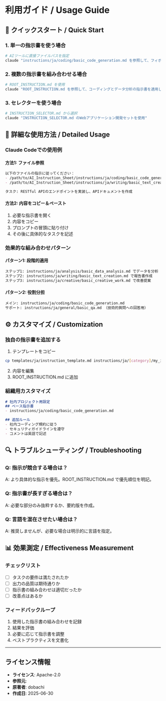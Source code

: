 # 利用ガイド / Usage Guide

## 🚀 クイックスタート / Quick Start

### 1. 単一の指示書を使う場合
```bash
# AIツールに直接ファイルパスを指定
claude "instructions/ja/coding/basic_code_generation.md を参照して、フィボナッチ数列を生成するコードを書いて"
```

### 2. 複数の指示書を組み合わせる場合
```bash
# ROOT_INSTRUCTION.md を使用
claude "ROOT_INSTRUCTION.md を参照して、コーディングとデータ分析の指示書を適用してください"
```

### 3. セレクターを使う場合
```bash
# INSTRUCTION_SELECTOR.md から選択
claude "INSTRUCTION_SELECTOR.md のWebアプリケーション開発セットを使用"
```

## 📖 詳細な使用方法 / Detailed Usage

### Claude Codeでの使用例

#### 方法1: ファイル参照
```markdown
以下のファイルの指示に従ってください：
- /path/to/AI_Instruction_Sheet/instructions/ja/coding/basic_code_generation.md
- /path/to/AI_Instruction_Sheet/instructions/ja/writing/basic_text_creation.md

タスク: RESTful APIのエンドポイントを実装し、APIドキュメントを作成
```

#### 方法2: 内容をコピー＆ペースト
1. 必要な指示書を開く
2. 内容をコピー
3. プロンプトの冒頭に貼り付け
4. その後に具体的なタスクを記述

### 効果的な組み合わせパターン

#### パターン1: 段階的適用
```markdown
ステップ1: instructions/ja/analysis/basic_data_analysis.md でデータを分析
ステップ2: instructions/ja/writing/basic_text_creation.md で報告書作成
ステップ3: instructions/ja/creative/basic_creative_work.md で改善提案
```

#### パターン2: 役割分担
```markdown
メイン: instructions/ja/coding/basic_code_generation.md
サポート: instructions/ja/general/basic_qa.md （技術的質問への回答用）
```

## ⚙️ カスタマイズ / Customization

### 独自の指示書を追加する

1. テンプレートをコピー
```bash
cp templates/ja/instruction_template.md instructions/ja/[category]/my_instruction.md
```

2. 内容を編集
3. ROOT_INSTRUCTION.md に追加

### 組織用カスタマイズ

```markdown
# 社内プロジェクト用設定
## ベース指示書
- instructions/ja/coding/basic_code_generation.md

## 追加ルール
- 社内コーディング規約に従う
- セキュリティガイドラインを遵守
- コメントは英語で記述
```

## 🔍 トラブルシューティング / Troubleshooting

### Q: 指示が競合する場合は？
A: より具体的な指示を優先。ROOT_INSTRUCTION.md で優先順位を明記。

### Q: 指示書が長すぎる場合は？
A: 必要な部分のみ抜粋するか、要約版を作成。

### Q: 言語を混在させたい場合は？
A: 推奨しませんが、必要な場合は明示的に言語を指定。

## 📊 効果測定 / Effectiveness Measurement

### チェックリスト
- [ ] タスクの要件は満たされたか
- [ ] 出力の品質は期待通りか
- [ ] 指示書の組み合わせは適切だったか
- [ ] 改善点はあるか

### フィードバックループ
1. 使用した指示書の組み合わせを記録
2. 結果を評価
3. 必要に応じて指示書を調整
4. ベストプラクティスを文書化

---
## ライセンス情報
- **ライセンス**: Apache-2.0
- **参照元**: 
- **原著者**: dobachi
- **作成日**: 2025-06-30